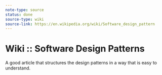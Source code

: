 ```yaml
---
note-type: source
status: done
source-type: wiki
source-link: https://en.wikipedia.org/wiki/Software_design_pattern
---
```


# Wiki :: Software Design Patterns

A good article that structures the design patterns in a way that is easy to
understand.
